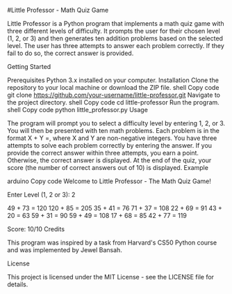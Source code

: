 #Little Professor - Math Quiz Game

Little Professor is a Python program that implements a math quiz game with three different levels of difficulty. It prompts the user for their chosen level (1, 2, or 3) and then generates ten addition problems based on the selected level. The user has three attempts to answer each problem correctly. If they fail to do so, the correct answer is provided.

Getting Started

Prerequisites
Python 3.x installed on your computer.
Installation
Clone the repository to your local machine or download the ZIP file.
shell
Copy code
git clone https://github.com/your-username/little-professor.git
Navigate to the project directory.
shell
Copy code
cd little-professor
Run the program.
shell
Copy code
python little_professor.py
Usage

The program will prompt you to select a difficulty level by entering 1, 2, or 3.
You will then be presented with ten math problems. Each problem is in the format X + Y =, where X and Y are non-negative integers.
You have three attempts to solve each problem correctly by entering the answer. If you provide the correct answer within three attempts, you earn a point. Otherwise, the correct answer is displayed.
At the end of the quiz, your score (the number of correct answers out of 10) is displayed.
Example

arduino
Copy code
Welcome to Little Professor - The Math Quiz Game!

Enter Level (1, 2 or 3): 2

49 + 73 = 120
120 + 85 = 205
35 + 41 = 76
71 + 37 = 108
22 + 69 = 91
43 + 20 = 63
59 + 31 = 90
59 + 49 = 108
17 + 68 = 85
42 + 77 = 119

Score: 10/10
Credits

This program was inspired by a task from Harvard's CS50 Python course and was implemented by Jewel Bansah.

License

This project is licensed under the MIT License - see the LICENSE file for details.





